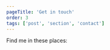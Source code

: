 ```yaml
---
pageTitle: 'Get in touch'
order: 3
tags: ['post', 'section', 'contact']
---
```


Find me in these places:
